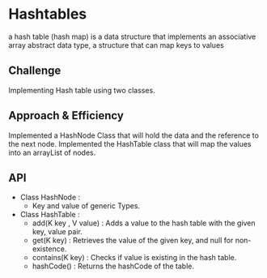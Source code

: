 # Hashtables
a hash table (hash map) is a data structure that implements an associative array abstract data type, a structure that can map keys to values

## Challenge
Implementing Hash table using two classes.

## Approach & Efficiency
Implemented a HashNode Class that will hold the data and the reference to the next node.
Implemented the HashTable class that will map the values into an arrayList of nodes.

## API
- Class HashNode :
  - Key and value of generic Types.
- Class HashTable :
  - add(K key , V value) : Adds a value to the hash table with the given key, value pair.
  - get(K key) : Retrieves the value of the given key, and null for non-existence.
  - contains(K key) : Checks if value is existing in the hash table.
  - hashCode() : Returns the hashCode of the table.